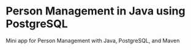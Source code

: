 # Person Management in Java using PostgreSQL
Mini app for Person Management with Java, PostgreSQL, and Maven
